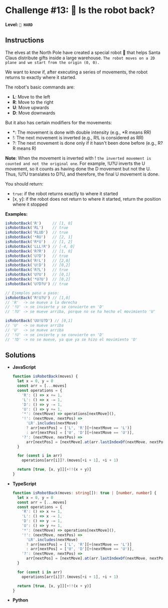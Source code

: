 # Challenge #13: 🤖 Is the robot back?

#### Level: `🔴 HARD`

## Instructions

The elves at the North Pole have created a special robot 🤖 that helps Santa Claus distribute gifts inside a large warehouse. `The robot moves on a 2D plane and we start from the origin (0, 0).`

We want to know if, after executing a series of movements, the robot returns to exactly where it started.

The robot's basic commands are:

- **L**: Move to the left
- **R**: Move to the right
- **U**: Move upwards
- **D**: Move downwards

But it also has certain modifiers for the movements:

- *: The movement is done with double intensity (e.g., *R means RR)
- !: The next movement is inverted (e.g., R!L is considered as RR)
- ?: The next movement is done only if it hasn't been done before (e.g., R?R means R)

**Note**: When the movement is inverted with ! `the inverted movement is counted and not the original one`. For example, !U?U inverts the U movement, so it counts as having done the D movement but not the U. Thus, !U?U translates to D?U, and therefore, the final U movement is done.

You should return:

- `true`: if the robot returns exactly to where it started
- [x, y]: if the robot does not return to where it started, return the position where it stopped

**Examples:**

```js
isRobotBack('R')     // [1, 0]
isRobotBack('RL')    // true
isRobotBack('RLUD')  // true
isRobotBack('*RU')   // [2, 1]
isRobotBack('R*U')   // [1, 2]
isRobotBack('LLL!R') // [-4, 0]
isRobotBack('R?R')   // [1, 0]
isRobotBack('U?D')   // true
isRobotBack('R!L')   // [2,0]
isRobotBack('U!D')   // [0,2]
isRobotBack('R?L')   // true
isRobotBack('U?U')   // [0,1]
isRobotBack('*U?U')  // [0,2]
isRobotBack('U?D?U') // true

// Ejemplos paso a paso:
isRobotBack('R!U?U') // [1,0]
// 'R'  -> se mueve a la derecha 
// '!U' -> se invierte y se convierte en 'D'
// '?U' -> se mueve arriba, porque no se ha hecho el movimiento 'U'

isRobotBack('UU!U?D') // [0,1]
// 'U'  -> se mueve arriba
// 'U'  -> se mueve arriba
// '!U' -> se invierte y se convierte en 'D'
// '?D' -> no se mueve, ya que ya se hizo el movimiento 'D'
```

## Solutions

- **JavaScript**

  ```js
  function isRobotBack(moves) {
    let x = 0, y = 0
    const arr = [...moves]
    const operations = {
      'R': () => x += 1,
      'L': () => x -= 1,
      'D': () => y -= 1,
      'U': () => y += 1,
      '*': (nextMove) => operations[nextMove](),
      '!': (nextMove, nextPos) =>
        'LR'.includes(nextMove)
        ? arr[nextPos] = ['L', 'R'][+(nextMove == 'L')]
        : arr[nextPos] = ['U', 'D'][+(nextMove == 'U')],
      '?': (nextMove, nextPos) => 
        arr[nextPos] = [nextMove].at(arr.lastIndexOf(nextMove, nextPos - 1) > -1)
    }

    for (const i in arr)
      operations[arr[i]]?.(moves[+i + 1], +i + 1)

    return [true, [x, y]][+!!(x + y)]
  }
  ```

- **TypeScript**

  ```ts
  function isRobotBack(moves: string[]): true | [number, number] {
    let x = 0, y = 0
    const arr = [...moves]
    const operations = {
      'R': () => x += 1,
      'L': () => x -= 1,
      'D': () => y -= 1,
      'U': () => y += 1,
      '*': (nextMove) => operations[nextMove](),
      '!': (nextMove, nextPos) =>
        'LR'.includes(nextMove)
        ? arr[nextPos] = ['L', 'R'][+(nextMove == 'L')]
        : arr[nextPos] = ['U', 'D'][+(nextMove == 'U')],
      '?': (nextMove, nextPos) => 
        arr[nextPos] = [nextMove].at(arr.lastIndexOf(nextMove, nextPos - 1) > -1)
    }

    for (const i in arr)
      operations[arr[i]]?.(moves[+i + 1], +i + 1)

    return [true, [x, y]][+!!(x + y)]
  }
  ```

- **Python**

  ```py
  ```
